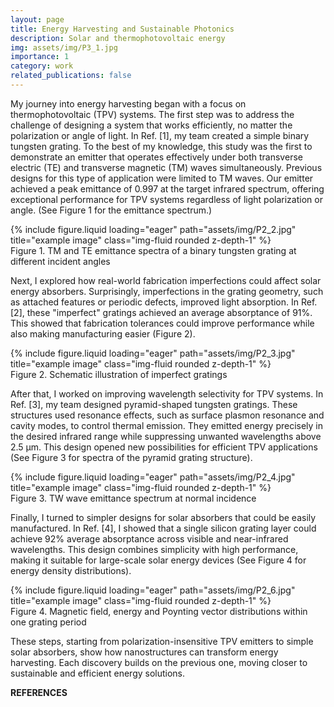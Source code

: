 ```yaml
---
layout: page
title: Energy Harvesting and Sustainable Photonics
description: Solar and thermophotovoltaic energy
img: assets/img/P3_1.jpg
importance: 1
category: work
related_publications: false
---
```


My journey into energy harvesting began with a focus on thermophotovoltaic (TPV) systems. The first step was to address the challenge of designing a system that works efficiently, no matter the polarization or angle of light. In Ref.​ [1], my team created a simple binary tungsten grating. To the best of my knowledge, this study was the first to demonstrate an emitter that operates effectively under both transverse electric (TE) and transverse magnetic (TM) waves simultaneously. Previous designs for this type of application were limited to TM waves. Our emitter achieved a peak emittance of 0.997 at the target infrared spectrum, offering exceptional performance for TPV systems regardless of light polarization or angle. (See Figure 1 for the emittance spectrum.)

<div class="row">
    <div class="col-sm mt-3 mt-md-0">
        {% include figure.liquid loading="eager" path="assets/img/P2_2.jpg" title="example image" class="img-fluid rounded z-depth-1" %}
    </div>
</div>
<div class="caption">
    Figure 1. TM and TE emittance spectra of a binary tungsten grating at different incident angles
</div>

Next, I explored how real-world fabrication imperfections could affect solar energy absorbers. Surprisingly, imperfections in the grating geometry, such as attached features or periodic defects, improved light absorption. In Ref. [2], these "imperfect" gratings achieved an average absorptance of 91%. This showed that fabrication tolerances could improve performance while also making manufacturing easier (Figure 2).

<div class="row">
    <div class="col-sm mt-2 mt-md-0">
        {% include figure.liquid loading="eager" path="assets/img/P2_3.jpg" title="example image" class="img-fluid rounded z-depth-1" %}
    </div>
</div>
<div class="caption">
    Figure 2. Schematic illustration of imperfect gratings
</div>

After that, I worked on improving wavelength selectivity for TPV systems. In Ref. [3], my team designed pyramid-shaped tungsten gratings. These structures used resonance effects, such as surface plasmon resonance and cavity modes, to control thermal emission. They emitted energy precisely in the desired infrared range while suppressing unwanted wavelengths above 2.5 µm. This design opened new possibilities for efficient TPV applications (See Figure 3 for spectra of the pyramid grating structure).

<div class="row">
    <div class="col-sm mt-2 mt-md-0">
        {% include figure.liquid loading="eager" path="assets/img/P2_4.jpg" title="example image" class="img-fluid rounded z-depth-1" %}
    </div>
</div>
<div class="caption">
    Figure 3. TW wave emittance spectrum at normal incidence
</div>

Finally, I turned to simpler designs for solar absorbers that could be easily manufactured. In Ref. [4], I showed that a single silicon grating layer could achieve 92% average absorptance across visible and near-infrared wavelengths. This design combines simplicity with high performance, making it suitable for large-scale solar energy devices (See Figure 4 for energy density distributions).

<div class="row">
    <div class="col-sm mt-2 mt-md-0">
        {% include figure.liquid loading="eager" path="assets/img/P2_6.jpg" title="example image" class="img-fluid rounded z-depth-1" %}
    </div>
</div>
<div class="caption">
    Figure 4. Magnetic field, energy and Poynting vector distributions within one grating period
</div>

These steps, starting from polarization-insensitive TPV emitters to simple solar absorbers, show how nanostructures can transform energy harvesting. Each discovery builds on the previous one, moving closer to sustainable and efficient energy solutions.

<strong> REFERENCES </strong>
